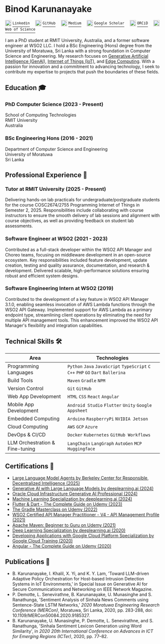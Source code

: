 # Binod Karunanayake

<link rel="icon" type="image/x-icon" href="favicon.ico">

<p>
  <a href="#"><img src="https://static.licdn.com/aero-v1/sc/h/akt4ae504epesldzj74dzred8" width="20"></a> <a href="https://linkedin.com/in/binodmx"><sup><tt>Linkedin</tt></sup></a>&emsp;
  <a href="#"><img src="https://github.githubassets.com/favicons/favicon.svg" width="20"></a> <a href="https://github.com/binodmx"><sup><tt>GitHub</tt></sup></a>&emsp;
  <a href="#"><img src="https://miro.medium.com/v2/5d8de952517e8160e40ef9841c781cdc14a5db313057fa3c3de41c6f5b494b19" width="20"></a> <a href="https://binodmx.medium.com"><sup><tt>Medium</tt></sup></a>&emsp;
  <a href="#"><img src="https://scholar.google.com/favicon.ico" width="20"></a> <a href="https://scholar.google.com/citations?user=nlbLUJ0AAAAJ"><sup><tt>Google Scholar</tt></sup></a>&emsp;
  <a href="#"><img src="https://orcid.org/assets/icons/favicon.ico" width="20"></a> <a href="https://orcid.org/0000-0002-0426-1190"><sup><tt>ORCiD</tt></sup></a>&emsp;
  <a href="#"><img src="https://www.webofscience.com/wos/static/favicon.png" width="20"></a> <a href="https://www.webofscience.com/wos/author/record/JFS-8132-2023"><sup><tt>Web of Science</tt></sup></a>&emsp;
<!--   <a href="#"><img src="https://hrcdn.net/fcore/assets/favicon-ddc852f75a.png" width="20"></a> <a href="https://www.hackerrank.com/profile/binod16"><sup><tt>HackerRank</tt></sup></a>&emsp; -->
</p>

I am a PhD student at RMIT University, Australia, and a former software engineer at WSO2 LLC. I hold a BSc Engineering (Hons) degree from the University of Moratuwa, Sri Lanka with a strong foundation in Computer Science and Engineering. My research focuses on <u>Generative Artificial Intelligence (GenAI)</u>, <u>Internet of Things (IoT)</u>, and <u>Edge Computing</u>. With a passion for innovation and a commitment to advancing technology, I seek to contribute my expertise to projects that push the boundaries of these fields.

## Education 🎓

### PhD Computer Science (2023 - Present)
School of Computing Technologies<br>
RMIT University<br>
Australia

### BSc Engineering Hons (2016 - 2021)
Department of Computer Science and Engineering<br>
University of Moratuwa<br>
Sri Lanka

## Professional Experience 💼

### Tutor at RMIT University (2025 - Present)

Delivering hands-on lab practicals for undergraduate/postgraduate students for the course COSC2674/2755 Programming Internet of Things in Semester 2, 2025. Responsibilities include collaborating with course instructors to ensure the smooth delivery of lab sessions and alignment with course objectives, as well as providing feedback on student lab assessments.

### Software Engineer at WSO2 (2021 - 2023)

Contributed as a full-stack developer within the WSO2 API Manager and Choreo teams, focusing on middleware development in an open-source ecosystem. Key responsibilities included feature development, update creation, testing and quality assurance, documentation, and research & development. Delivered scalable, high-performance solutions ensuring robust and efficient system designs.

### Software Engineering Intern at WSO2 (2019)

Contributed to the development of a key feature in WSO2 API Manager 3.1.0, enabling seamless invocation of AWS Lambda functions through the WSO2 API Gateway. Implemented support for AWS Lambda as a primary endpoint type, streamlining client operations by eliminating the need for multiple API management tools. This enhancement improved the WSO2 API Manager's flexibility and integration capabilities.

## Technical Skills 🛠️

|Area|Technologies|
|-|-|
|Programming Languages|`Python` `Java` `JavaScript` `TypeScript` `C` `C++` `PHP` `GO` `Dart` `Ballerina`|
|Build Tools|`Maven` `Gradle` `NPM`|
|Version Control|`Git` `GitHub`|
|Web App Development|`HTML` `CSS` `React` `Angular`|
|Mobile App Development|`Android Studio` `Flutter` `Unity` `Google Appsheet`|
|Embedded Computing|`Arduino` `RaspberryPi` `NVIDIA Jetson`|
|Cloud Computing|`AWS` `GCP` `Azure`|
|DevOps & CI/CD|`Docker` `Kubernetes` `GitHub Workflows`|
|LLM Orchestration & Fine-tuning |`LangChain` `LangGraph` `AutoGen` `MCP` `Huggingface`|

## Certifications 🏅

- [Large Language Model Agents by Berkeley Center for Responsible, Decentralized Intelligence (2025)](https://mcusercontent.com/0d89bb5c8066a9533eb98759d/files/1ef4073d-0d38-5622-c201-acfafffffca7/llmagentsf24_certificate_no335.pdf)
- [Generative AI with Large Language Models by deeplearning.ai (2024)](https://www.coursera.org/account/accomplishments/verify/021DPGJ0LH34)
- [Oracle Cloud Infrastructure Generative AI Professional (2024)](https://catalog-education.oracle.com/pls/certview/sharebadge?id=FB85CE94E8D96A6C7260F60AC271B1D351C575039429A739E916072D22F6435F)
- [Machine Learning Specialization by deeplearning.ai (2024)](https://www.coursera.org/account/accomplishments/specialization/BAR4Y6FC3766)
- [Flutter & Dart - The Complete Guide on Udemy (2023)](https://www.udemy.com/certificate/UC-ea4ba8ab-5bff-4f9e-a701-b4acb885652c/)
- [The Gradle Masterclass on Udemy (2022)](https://www.udemy.com/certificate/UC-27198337-8d31-4e1d-bb48-2487fc6cf0b8/)
- [WSO2 Certified API Manager Practitioner - V4 - API Management Profile (2021)](https://certification.wso2.com/web/certificate/XPEF9Z)
- [Apache Maven: Beginner to Guru on Udemy (2021)](https://www.udemy.com/certificate/UC-d9daf6d1-1656-417c-9168-54892adabfa0/)
- [Deep Learning Specialization by deeplearning.ai (2020)](https://www.coursera.org/account/accomplishments/specialization/certificate/KTR79TML9CWH)
- [Developing Applications with Google Cloud Platform Specialization by Google Cloud Training (2020)](https://www.coursera.org/account/accomplishments/specialization/certificate/8YCWQP6Y63XH)
- [Angular - The Complete Guide on Udemy (2020)](https://www.udemy.com/certificate/UC-c2ad733c-9d87-4fd9-8897-2083b4daad1f/)

## Publications 📄

- B. Karunanayake, I. Khalil, X. Yi, and K. Y. Lam, 'Toward LLM-driven Adaptive Policy Orchestration for Host-based Intrusion Detection Systems in IoT Environments,' in Special Issue on Generative AI for Secure Communications and Networking on IEEE Network Magazine.
- P. Demotte, L. Senevirathne, B. Karunanayake, U. Munasinghe and S. Ranathunga, 'Sentiment Analysis of Sinhala News Comments using Sentence-State LSTM Networks,' *2020 Moratuwa Engineering Research Conference (MERCon)*, Moratuwa, Sri Lanka, 2020, pp. 283-288, doi: 10.1109/MERCon50084.2020.9185327.
- B. Karunanayake, U. Munasinghe, P. Demotte, L. Senevirathne, and S. Ranathunga, 'Sinhala Sentiment Lexicon Generation using Word Similarity', in *2020 20th International Conference on Advances in ICT for Emerging Regions (ICTer)*, 2020, pp. 77–82.

<!-- ## Badges 🛡️

<table>
  <tr>
    <td>
      <a href="https://data.typeracer.com/pit/profile?user=binodmx&ref=badge" target="_blank"><img src="https://data.typeracer.com/misc/badge?user=binodmx"></a>
    </td>
    <td>
      <a href="https://stackexchange.com/users/14262691" target="_blank"><img src="https://stackexchange.com/users/flair/14262691.png"></a>
    </td>
    <td>
      <a href="https://github.com/binodmx" target="_blank"><img src="https://github-readme-stats.vercel.app/api?username=binodmx&theme=dark&hide_border=false&include_all_commits=true&count_private=true"></a>
    </td>
  </tr>
  <tr>
    <td colspan="3">
      <a href="https://www.holopin.io/@binodmx" target="_blank"><img src="https://holopin.me/binodmx"></a>
    </td>
  </tr>
</table> -->


